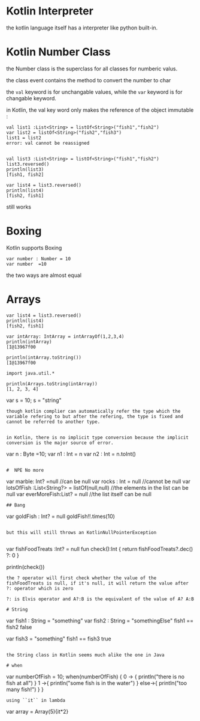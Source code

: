 # Kotlin Interpreter
the kotlin language itself has a interpreter like python built-in.

# Kotlin Number Class
the Number class is the superclass for all classes for numberic valus.

the class event contains the method to convert the number to char

the ``val`` keyword is for unchangable values, while the ``var`` keyword is for changable keyword.

in Kotlin, the val key word only makes the reference of the object immutable :
````
val list1 :List<String> = listOf<String>("fish1","fish2")
var list2 = listOf<String>("fish2","fish3")
list1 = list2
error: val cannot be reassigned
````

````

val list3 :List<String> = listOf<String>("fish1","fish2")
list3.reversed()
println(list3)
[fish1, fish2]

var list4 = list3.reversed()
println(list4)
[fish2, fish1]
````

still works

# Boxing
Kotlin supports Boxing 

````
var number : Number = 10
var number  =10
````
the two ways are almost equal


# Arrays
````
var list4 = list3.reversed()
println(list4)
[fish2, fish1]

var intArray: IntArray = intArrayOf(1,2,3,4)
println(intArray)
[I@13967f00

println(intArray.toString())
[I@13967f00

import java.util.*

println(Arrays.toString(intArray))
[1, 2, 3, 4]
````


var s = 10;
s = "string"
````
though kotlin complier can automatically refer the type which the variable refering to but after the refering, the type is fixed and cannot be referred to another type. 


in Kotlin, there is no implicit type conversion because the implicit conversion is the major source of error.
````
var n : Byte  =10;
var n1 : Int = n
var n2 : Int = n.toInt()
````

#  NPE No more 

````
var marble: Int? =null //can be null
var rocks : Int = null //cannot be null
var lotsOfFish :List<String?> = listOf(null,null) //the elements in the list can be null 
var everMoreFish:List<String>? = null //the list itself can be null
````
## Bang
````
var goldFish : Int?  = null
goldFish!!.times(10)
````

but this will still throws an KotlinNullPointerException


````
var fishFoodTreats :Int? = null 
fun check():Int {
    return fishFoodTreats?.dec() ?: 0
}

println(check())
````
the ? operator will first check whether the value of the fishFoodTreats is null, if it's null, it will return the value after ?: operator which is zero

?: is Elvis operator and A?:B is the equivalent of the value of A? A:B

# String 
````
var fish1 : String = "something"
var fish2 : String = "somethingElse"
fish1 == fish2
false

var fish3 = "something"
fish1 == fish3
true
````

the String class in Kotlin seems much alike the one in Java

# when 
````
var numberOfFish = 10;
when(numberOfFish) {
    0 -> {
        println("there is no fish at all")
    }
    1 ->{
        println("some fish is in the water")
    }
    else->{
        println("too many fish!")
    }
}
````
using ``it`` in lambda 
````
var array = Array(5){it*2}
```` 
